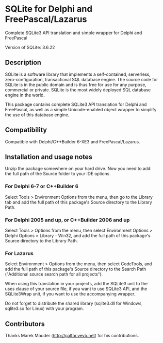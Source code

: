 SQLite for Delphi and FreePascal/Lazarus
========================================
Complete SQLite3 API translation and simple wrapper for Delphi and FreePascal

Version of SQLite: 3.6.22


Description
-----------
SQLite is a software library that implements a self-contained, serverless, zero-configuration,
transactional SQL database engine. The source code for SQLite is in the public domain and is thus
free for use for any purpose, commercial or private. SQLite is the most widely deployed SQL database
engine in the world.

This package contains complete SQLite3 API translation for Delphi and FreePascal, as well as a
simple Unicode-enabled object wrapper to simplify the use of this database engine.


Compatibility
-------------
Compatible with Delphi/C++Builder 6-XE3 and FreePascal/Lazarus.


Installation and usage notes
----------------------------
Unzip the package somewhere on your hard drive. Now you need to add the full path of the Source
folder to your IDE options.

### For Delphi 6-7 or C++Builder 6
Select Tools > Environment Options from the menu, then go to the Library tab and add the full path
of this package's Source directory to the Library Path.

### For Delphi 2005 and up, or C++Builder 2006 and up
Select Tools > Options from the menu, then select Environment Options > Delphi Options >
Library - Win32, and add the full path of this package's Source directory to the Library Path.

### For Lazarus
Select Environment > Options from the menu, then select CodeTools, and add the full path of this
package's Source directory to the Search Path ("Additional source search path for all projects").

When using this translation in your projects, add the SQLite3 unit to the uses clause of your source
file, if you want to use SQLite3 API, and the SQLite3Wrap unit, if you want to use the accompanying
wrapper.

Do not forget to distribute the shared library (sqlite3.dll for Windows, sqlite3.so for Linux) with
your program.


Contributors
------------
Thanks Marek Mauder (http://galfar.vevb.net) for his contributions.
